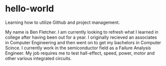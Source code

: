 # hello-world
Learning how to utilize Github and project management.

My name is Ben Fletcher. I am currently looking to refresh what I learned in college after having been out for a year. I originally recieved an associates in Computer Engineering and then went on to get my bachelors in Computer Scince. I currently work in the semiconductor field as a Failure Analysis Engineer. My job requires me to test hall-effect, speed, power, motor and other various integrated circuits.

